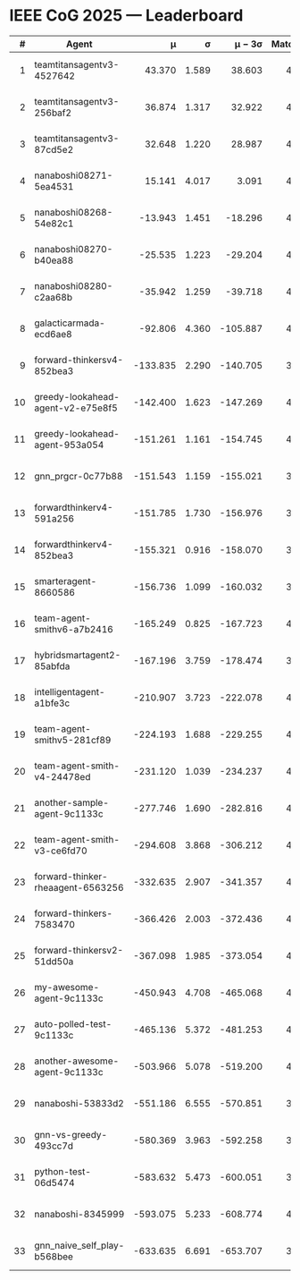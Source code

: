 # IEEE CoG 2025 — Leaderboard

| # | Agent | μ | σ | μ − 3σ | Matches | Updated |
|---:|---|---:|---:|---:|---:|---|
| 1 | teamtitansagentv3-4527642 | 43.370 | 1.589 | 38.603 | 4156 | 2025-09-02 02:46 |
| 2 | teamtitansagentv3-256baf2 | 36.874 | 1.317 | 32.922 | 4454 | 2025-09-02 02:46 |
| 3 | teamtitansagentv3-87cd5e2 | 32.648 | 1.220 | 28.987 | 4538 | 2025-09-02 02:46 |
| 4 | nanaboshi08271-5ea4531 | 15.141 | 4.017 | 3.091 | 4500 | 2025-09-02 02:46 |
| 5 | nanaboshi08268-54e82c1 | -13.943 | 1.451 | -18.296 | 4840 | 2025-09-02 02:46 |
| 6 | nanaboshi08270-b40ea88 | -25.535 | 1.223 | -29.204 | 4700 | 2025-09-02 02:46 |
| 7 | nanaboshi08280-c2aa68b | -35.942 | 1.259 | -39.718 | 4860 | 2025-09-02 02:46 |
| 8 | galacticarmada-ecd6ae8 | -92.806 | 4.360 | -105.887 | 4360 | 2025-09-02 02:46 |
| 9 | forward-thinkersv4-852bea3 | -133.835 | 2.290 | -140.705 | 3775 | 2025-09-02 02:46 |
| 10 | greedy-lookahead-agent-v2-e75e8f5 | -142.400 | 1.623 | -147.269 | 4820 | 2025-09-02 02:46 |
| 11 | greedy-lookahead-agent-953a054 | -151.261 | 1.161 | -154.745 | 4840 | 2025-09-02 02:46 |
| 12 | gnn_prgcr-0c77b88 | -151.543 | 1.159 | -155.021 | 3600 | 2025-09-02 02:46 |
| 13 | forwardthinkerv4-591a256 | -151.785 | 1.730 | -156.976 | 3669 | 2025-09-02 02:46 |
| 14 | forwardthinkerv4-852bea3 | -155.321 | 0.916 | -158.070 | 3550 | 2025-09-02 02:46 |
| 15 | smarteragent-8660586 | -156.736 | 1.099 | -160.032 | 3529 | 2025-09-02 02:46 |
| 16 | team-agent-smithv6-a7b2416 | -165.249 | 0.825 | -167.723 | 4740 | 2025-09-02 02:46 |
| 17 | hybridsmartagent2-85abfda | -167.196 | 3.759 | -178.474 | 3698 | 2025-09-02 02:46 |
| 18 | intelligentagent-a1bfe3c | -210.907 | 3.723 | -222.078 | 4125 | 2025-09-02 02:46 |
| 19 | team-agent-smithv5-281cf89 | -224.193 | 1.688 | -229.255 | 4500 | 2025-09-02 02:46 |
| 20 | team-agent-smith-v4-24478ed | -231.120 | 1.039 | -234.237 | 4860 | 2025-09-02 02:46 |
| 21 | another-sample-agent-9c1133c | -277.746 | 1.690 | -282.816 | 4680 | 2025-09-02 02:46 |
| 22 | team-agent-smith-v3-ce6fd70 | -294.608 | 3.868 | -306.212 | 4640 | 2025-09-02 02:46 |
| 23 | forward-thinker-rheaagent-6563256 | -332.635 | 2.907 | -341.357 | 4648 | 2025-09-02 02:46 |
| 24 | forward-thinkers-7583470 | -366.426 | 2.003 | -372.436 | 4579 | 2025-09-02 02:46 |
| 25 | forward-thinkersv2-51dd50a | -367.098 | 1.985 | -373.054 | 4327 | 2025-09-02 02:46 |
| 26 | my-awesome-agent-9c1133c | -450.943 | 4.708 | -465.068 | 4440 | 2025-09-02 02:46 |
| 27 | auto-polled-test-9c1133c | -465.136 | 5.372 | -481.253 | 4480 | 2025-09-02 02:46 |
| 28 | another-awesome-agent-9c1133c | -503.966 | 5.078 | -519.200 | 4760 | 2025-09-02 02:46 |
| 29 | nanaboshi-53833d2 | -551.186 | 6.555 | -570.851 | 3980 | 2025-09-02 02:46 |
| 30 | gnn-vs-greedy-493cc7d | -580.369 | 3.963 | -592.258 | 3960 | 2025-09-02 02:46 |
| 31 | python-test-06d5474 | -583.632 | 5.473 | -600.051 | 3460 | 2025-09-02 02:46 |
| 32 | nanaboshi-8345999 | -593.075 | 5.233 | -608.774 | 4240 | 2025-09-02 02:46 |
| 33 | gnn_naive_self_play-b568bee | -633.635 | 6.691 | -653.707 | 3060 | 2025-09-02 02:46 |
